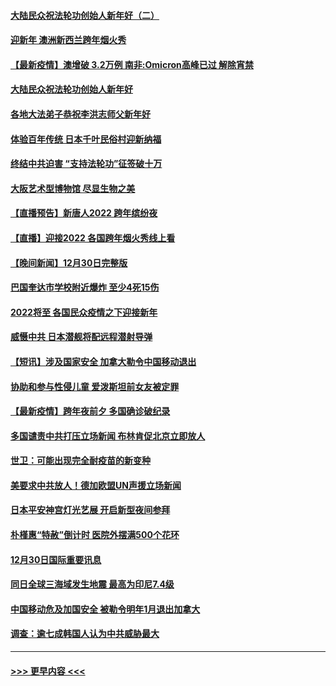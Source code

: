 #### [大陆民众祝法轮功创始人新年好（二）](../pages/prog202/a103308646.md?t=01010150) 
#### [迎新年 澳洲新西兰跨年烟火秀](../pages/prog202/a103308706.md?t=01010150) 
#### [【最新疫情】澳增破 3.2万例 南非:Omicron高峰已过 解除宵禁](../pages/prog202/a103308683.md?t=01010150) 
#### [大陆民众祝法轮功创始人新年好](../pages/prog202/a103308650.md?t=01010150) 
#### [各地大法弟子恭祝李洪志师父新年好](../pages/prog202/a103308618.md?t=01010150) 
#### [体验百年传统 日本千叶民俗村迎新纳福](../pages/prog202/a103308484.md?t=01010150) 
#### [终结中共迫害 “支持法轮功”征签破十万](../pages/prog202/a103308597.md?t=01010150) 
#### [大阪艺术型博物馆 尽显生物之美](../pages/prog202/a103308384.md?t=01010150) 
#### [【直播预告】新唐人2022 跨年缤纷夜](../pages/prog202/a103303736.md?t=01010150) 
#### [【直播】迎接2022 各国跨年烟火秀线上看](../pages/prog202/a103308120.md?t=01010150) 
#### [【晚间新闻】12月30日完整版](../pages/prog202/a103307967.md?t=01010150) 
#### [巴国奎达市学校附近爆炸 至少4死15伤](../pages/prog202/a103307970.md?t=01010150) 
#### [2022将至 各国民众疫情之下迎接新年](../pages/prog202/a103307787.md?t=01010150) 
#### [威慑中共 日本潜舰将配远程潜射导弹](../pages/prog202/a103307756.md?t=01010150) 
#### [【短讯】涉及国家安全 加拿大勒令中国移动退出](../pages/prog202/a103307497.md?t=01010150) 
#### [协助和参与性侵儿童 爱泼斯坦前女友被定罪](../pages/prog202/a103307555.md?t=01010150) 
#### [【最新疫情】跨年夜前夕 多国确诊破纪录](../pages/prog202/a103307514.md?t=01010150) 
#### [多国谴责中共打压立场新闻 布林肯促北京立即放人](../pages/prog202/a103307473.md?t=01010150) 
#### [世卫：可能出现完全耐疫苗的新变种](../pages/prog202/a103306914.md?t=01010150) 
#### [美要求中共放人！德加欧盟UN声援立场新闻](../pages/prog202/a103306865.md?t=01010150) 
#### [日本平安神宫灯光艺展 开启新型夜间参拜](../pages/prog202/a103306858.md?t=01010150) 
#### [朴槿惠“特赦”倒计时 医院外摆满500个花环](../pages/prog202/a103306880.md?t=01010150) 
#### [12月30日国际重要讯息](../pages/prog202/a103306852.md?t=01010150) 
#### [同日全球三海域发生地震 最高为印尼7.4级](../pages/prog202/a103306790.md?t=01010150) 
#### [中国移动危及加国安全 被勒令明年1月退出加拿大](../pages/prog202/a103306816.md?t=01010150) 
#### [调查：逾七成韩国人认为中共威胁最大](../pages/prog202/a103306785.md?t=01010150) 

----
#### [ >>> 更早内容 <<< ](../indexes/prog202-earlier.md)
